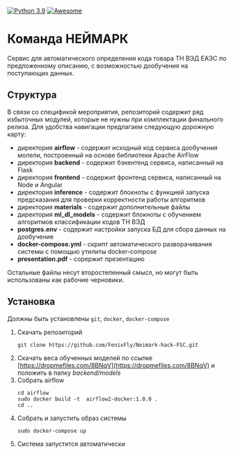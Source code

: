 [![Python 3.9](https://img.shields.io/badge/Python-3.9-blue.svg)](#) [![Awesome](https://cdn.rawgit.com/sindresorhus/awesome/d7305f38d29fed78fa85652e3a63e154dd8e8829/media/badge.svg)]([[https://github.com/sindresorhus/awesome](https://github.com/FenixFly/Neimark-hack-FSC/)](https://github.com/FenixFly/Neimark-hack-FSC/))

# Команда НЕЙМАРК

Сервис для автоматического определения кода товара ТН ВЭД ЕАЭС по предложенному описанию, с возможностью дообучения на поступающих данных.

## Структура

В связи со спецификой мероприятия, репозиторий содержит ряд избыточных модулей, которые не нужны при комплектации финального релиза. Для удобства навигации предлагаем следующую дорожную карту:

- директория **airflow** - содержит исходный код сервиcа дообучения молели, построенный на основе библиотеки Apache AirFlow
- директория **backend** - содержит бэкентенд сервиса, написанный на Flask
- директория **frontend** - содержит фронтенд сервиса, написанный на Node и Angular
- директория **inference** - содержит блокноты с функцией запуска предсказания для проверки корректности работы алгоритмов
- директория **materials** - содержит дополнительные файлы
- директория **ml_dl_models** - содержит блокноты с обучением алгоритмов классификации кодов ТН ВЭД
- **postgres.env** - содержит настройки запуска БД для сбора данных на дообучение
- **docker-compose.yml** - скрипт автоматического разворачивания системы с помощью утилиты docker-compose
- **presentation.pdf** - сорержит презентацию

Остальные файлы несут второстепенный смысл, но могут быть использованы как рабочие черновики.

## Установка

Должны быть установлены `git`, `docker`, `docker-compose`

1. Скачать репозиторий 
    ```
    git clone https://github.com/FenixFly/Neimark-hack-FSC.git
    ```
1. Скачать веса обученных моделей по ссылке [https://dropmefiles.com/8BNqV](https://dropmefiles.com/8BNqV) и положить в папку *backend/models*
1. Собрать airflow
    ```
    cd airflow
    sudo docker build -t  airflow2-docker:1.0.0 .
    cd ..
    ```
3. Собрать и запустить образ системы
    ```
    sudo docker-compose up
    ```
4. Система запустится автоматически




